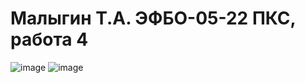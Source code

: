 # Малыгин Т.А. ЭФБО-05-22 ПКС, работа 4

![image](https://github.com/user-attachments/assets/84d16935-37ae-4d71-a296-9350d560e6a9)
![image](https://github.com/user-attachments/assets/b3a6c56c-6545-44ae-a462-172b6e68dddd)


